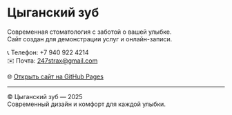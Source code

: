 # Цыганский зуб

Современная стоматология с заботой о вашей улыбке.  
Сайт создан для демонстрации услуг и онлайн-записи.

📞 Телефон: +7 940 922 4214  
✉️ Почта: 247strax@gmail.com  

🌐 [Открыть сайт на GitHub Pages](https://<твой_логин>.github.io/<твой_репозиторий>/)

---

© Цыганский зуб — 2025  
Современный дизайн и комфорт для каждой улыбки.
